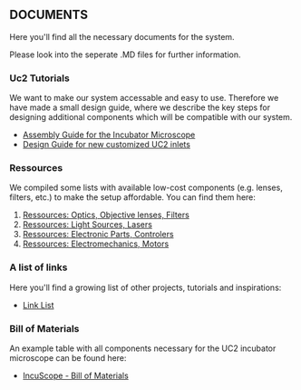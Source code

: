 ## DOCUMENTS
Here you'll find all the necessary documents for the system. 

Please look into the seperate .MD files for further information. 

### Uc2 Tutorials
We want to make our system accessable and easy to use. Therefore we have made a small design guide, where we describe the key steps for designing additional components which will be compatible with our system. 

* [Assembly Guide for the Incubator Microscope](./TUTORIALS/TUT_Assembly_In-Incubator_Microscope_v0.pdf)
* [Design Guide for new customized UC2 inlets](./TUTORIALS/TUT_Basic_Design_Cube_Inlet_Function_v0.pdf)


### Ressources
We compiled some lists with available low-cost components (e.g. lenses, filters, etc.) to make the setup affordable. 
You can find them here:

1. [Ressources: Optics, Objective lenses, Filters](./RESSOURCES/Ressources_Optics.md)
2. [Ressources: Light Sources, Lasers](./RESSOURCES/Ressources_Lightsources.md)
2. [Ressources: Electronic Parts, Controlers](./RESSOURCES/Ressources_Electronics.md)
2. [Ressources: Electromechanics, Motors](./RESSOURCES/Ressources_Mechanics.md)

### A list of links
Here you'll find a growing list of other projects, tutorials and inspirations:

* [Link List](./RESSOURCES/Ressources_Knowledge.md)


### Bill of Materials 
An example table with all components necessary for the UC2 incubator microscope can be found here:

* [IncuScope - Bill of Materials](./BillOfMaterials/Bill_of_Materials_In-Incubator-Microscope_v0.xlsx)

